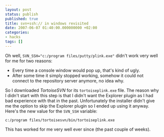 ```yaml
---
layout: post
status: publish
published: true
title: svn+ssh:// in windows revisited
date: 2007-06-07 01:40:00.000000000 +02:00
categories:
- hacks
tags: []
---
```

Oh well, `SVN_SSH="c:/program files/putty/plink.exe"` didn't work very well for me for two reasons:

- Every time a console window would pop up, that's kind of ugly.
- After some time it simply stopped working, somehow it could not connect to the repository server anymore, no idea why.


So I downloaded *TortoiseSVN* for its `tortoiseplink.exe` file. The reason why I didn't start with this step is that I didn't want the Explorer plugin as I had bad experience with that in the past. Unfortunately the installer didn't give me the option to skip the Explorer plugin so I ended up using it anyway. Here's the new value for the `SVN_SSH` variable: 

```
c:/program files/tortoisesvn/bin/tortoiseplink.exe
```

This has worked for me very well ever since (the past couple of weeks).
